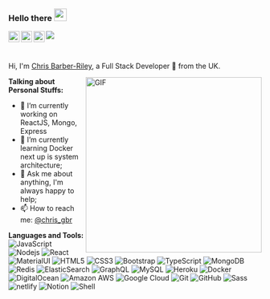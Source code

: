 ### Hello there <img src="https://media.giphy.com/media/hvRJCLFzcasrR4ia7z/giphy.gif" width="25px">

<a href="https://twitter.com/chris_gbr">
  <img align="left" alt="Chris Barber-Riley | Twitter" width="22px" src="https://cdn.jsdelivr.net/npm/simple-icons@v3/icons/twitter.svg" />
</a>
<a href="https://www.linkedin.com/in/chris-barber-riley/">
  <img align="left" alt="Chris Barber-Riley | LinkdeIN" width="22px" src="https://cdn.jsdelivr.net/npm/simple-icons@v3/icons/linkedin.svg" />
</a>
<a href="https://www.instagram.com/chris_gbr/">
  <img align="left" alt="Chris Barber-Riley | Instagram" width="22px" src="https://cdn.jsdelivr.net/npm/simple-icons@v3/icons/instagram.svg" />
</a>


![](https://visitor-badge.glitch.me/badge?page_id=ChrisBarberRiley.ChrisBarberRiley)

<br />

Hi, I'm [Chris Barber-Riley](https://www.barberriley/), a Full Stack Developer 🚀 from the UK.

  <img align="right" alt="GIF" src="https://i.ibb.co/LvnFhL6/ef0936558e58d6bebf73fee2ae895fe3.gif" width="350" />
  
**Talking about Personal Stuffs:**

- 👨 I’m currently working on ReactJS, Mongo, Express
- 🌱 I’m currently learning Docker next up is system architecture; 
- 💬 Ask me about anything, I'm always happy to help;
- 📫 How to reach me: [@chris_gbr](https://twitter.com/chris_gbr)

**Languages and Tools:**  
![JavaScript](https://img.shields.io/badge/-JavaScript-black?style=flat-square&logo=javascript)
![Nodejs](https://img.shields.io/badge/-Nodejs-black?style=flat-square&logo=Node.js)
![React](https://img.shields.io/badge/-React-black?style=flat-square&logo=react)
![MaterialUI](https://img.shields.io/badge/-MatrialUI-0081CB?style=plastic&logo=material-UI)
![HTML5](https://img.shields.io/badge/-HTML5-E34F26?style=flat-square&logo=html5&logoColor=white)
![CSS3](https://img.shields.io/badge/-CSS3-1572B6?style=flat-square&logo=css3)
![Bootstrap](https://img.shields.io/badge/-Bootstrap-563D7C?style=flat-square&logo=bootstrap)
![TypeScript](https://img.shields.io/badge/-TypeScript-007ACC?style=flat-square&logo=typescript)
![MongoDB](https://img.shields.io/badge/-MongoDB-black?style=flat-square&logo=mongodb)
![Redis](https://img.shields.io/badge/-Redis-black?style=flat-square&logo=Redis)
![ElasticSearch](https://img.shields.io/badge/-ElasticSearch-005571?style=flat-square&logo=elasticsearch)
![GraphQL](https://img.shields.io/badge/-GraphQL-E10098?style=flat-square&logo=graphql)
![MySQL](https://img.shields.io/badge/-MySQL-black?style=flat-square&logo=mysql)
![Heroku](https://img.shields.io/badge/-Heroku-430098?style=flat-square&logo=heroku)
![Docker](https://img.shields.io/badge/-Docker-black?style=flat-square&logo=docker)
![DigitalOcean](https://img.shields.io/badge/-Digital%20Ocean-darkblue?style=flat-square&logo=digitalocean)
![Amazon AWS](https://img.shields.io/badge/Amazon%20AWS-232F3E?style=flat-square&logo=amazon-aws)
![Google Cloud](https://img.shields.io/badge/Google%20Cloud-black?style=flat-square&logo=google-cloud)
![Git](https://img.shields.io/badge/-Git-black?style=flat-square&logo=git)
![GitHub](https://img.shields.io/badge/-GitHub-181717?style=flat-square&logo=github)
![Sass](https://img.shields.io/badge/_-Sass-292e33?style=flat-square&logo=sass&logoColor=white)
![netlify](https://img.shields.io/badge/_-netlify-292e33?style=flat-square&logo=netlify&logoColor=fff)
![Notion](https://img.shields.io/badge/_-Notion-292e33?style=flat-square&logo=notion&logoColor=fff)
![Shell](https://img.shields.io/badge/-Shell-blasck?style=plastic&logo=Shell)




<!--
📈 My GitHub Stats
<!--
<p align="center"> <img src="https://github-readme-stats.vercel.app/api?username=chrisbarberriley&show_icons=true&theme=gotham" alt="Chris Barber-Riley" />
